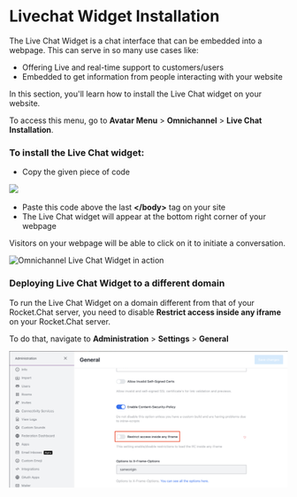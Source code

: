 # Livechat Widget Installation

The Live Chat Widget is a chat interface that can be embedded into a webpage. This can serve in so many use cases like:

* Offering Live and real-time support to customers/users
* Embedded to get information from people interacting with your website

In this section, you'll learn how to install the Live Chat widget on your website.

To access this menu, go to **Avatar Menu** > **Omnichannel** > **Live Chat Installation**.

### To install the Live Chat widget:

* Copy the given piece of code

![](<../../.gitbook/assets/1 (11).png>)

* Paste this code above the last **\</body>** tag on your site
* The Live Chat widget will appear at the bottom right corner of your webpage

Visitors on your webpage will be able to click on it to initiate a conversation.

![Omnichannel Live Chat Widget in action](../../.gitbook/assets/Omnichannel%20Live%20Chat%20Widget%20in%20action)

### Deploying Live Chat Widget to a different domain

To run the Live Chat Widget on a domain different from that of your Rocket.Chat server, you need to disable **Restrict access inside any iframe** on your Rocket.Chat server.

To do that, navigate to **Administration** > **Settings** > **General**

![Administration > General](../../.gitbook/assets/restrict-access-inside-any-iframe.png)
